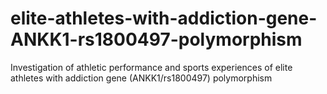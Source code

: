 # elite-athletes-with-addiction-gene-ANKK1-rs1800497-polymorphism
Investigation of athletic performance and sports experiences of elite athletes with addiction gene (ANKK1/rs1800497) polymorphism
